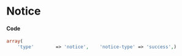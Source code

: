 # Notice

#### Code

```php
array(
    'type'        => 'notice',    'notice-type' => 'success',)
```

